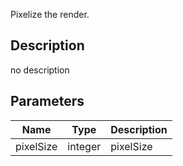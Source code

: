 Pixelize the render.



## Description
no description
## Parameters

<table>
<thead>
	<tr>
		<th>Name</th>
		<th>Type</th>
		<th>Description</th>
	</tr>
</thead>
<tr>
	<td>pixelSize</td>
	<td><div class='bg-orange-800 px-2 py-px text-white rounded-sm'>integer</div></td>
	<td>pixelSize</td>
</tr>
</table>